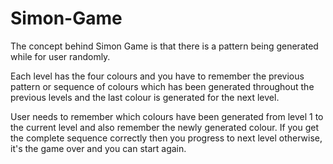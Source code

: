 # Simon-Game
The concept behind Simon Game is that there is a pattern being generated while for user randomly.

Each level has the four colours and you have to remember the previous pattern or sequence of colours which has been generated
throughout the previous levels and the last colour is generated for the next level. 

User needs to remember which colours have been generated from level 1 to the current level and also remember the newly 
generated colour. If you get the complete sequence correctly then you progress to next level otherwise, it's the game over
and you can start again.
